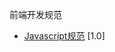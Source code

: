 前端开发规范



- [Javascript规范](javascript-giude.md) <span class="std-rec">[1.0]</span>
























